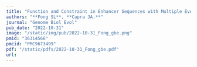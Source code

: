 ```yaml
---
title: "Function and Constraint in Enhancer Sequences with Multiple Evolutionary Origins"
authors: "**Fong SL**, **Capra JA.**"
journal: "Genome Biol Evol"
pub_date: "2022-10-31"
image: "/static/img/pub/2022-10-31_Fong_gbe.png"
pmid: "36314566"
pmcid: "PMC9673499"
pdf: "/static/pdfs/2022-10-31_Fong_gbe.pdf"
url: 
---
```

